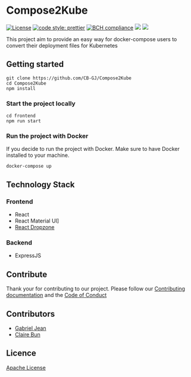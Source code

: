 # Compose2Kube

[![License](https://img.shields.io/badge/License-Apache%202.0-blue.svg)](https://opensource.org/licenses/Apache-2.) [![code style: prettier](https://img.shields.io/badge/code_style-prettier-ff69b4.svg?style=flat-square)](https://github.com/prettier/prettier) [![BCH compliance](https://bettercodehub.com/edge/badge/CB-GJ/Compose2Kube?branch=master)](https://bettercodehub.com/) ![](https://github.com/CB-GJ/Compose2kube/workflows/Build%20Frontend/badge.svg) ![](https://github.com/CB-GJ/Compose2kube/workflows/Build%20Backend/badge.svg)

This project aim to provide an easy way for docker-compose users to convert their deployment files for Kubernetes

## Getting started

```text
git clone https://github.com/CB-GJ/Compose2Kube
cd Compose2Kube
npm install
```

### Start the project locally

```text
cd frontend
npm run start
```

### Run the project with Docker

If you decide to run the project with Docker. Make sure to have Docker installed to your machine.

```text
docker-compose up
```

## Technology Stack

### Frontend

- React
- React Material UI]
- [React Dropzone](https://react-dropzone.js.org.)

### Backend

- ExpressJS

## Contribute

Thank your for contributing to our project. Please follow our [Contributing documentation](CONTRIBUTING.md) and the [Code of Conduct](CODE-OF-CONDUCT.md)

## Contributors

- [Gabriel Jean](https://github.com/GabrielJean)
- [Claire Bun](https://github.com/cbun097)

## Licence

[Apache License](LICENCE.md)
